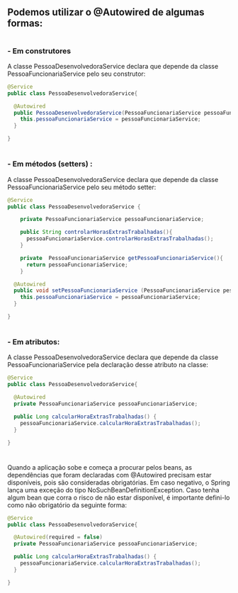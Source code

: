 ## Podemos utilizar o @Autowired de algumas formas:

#

### - Em construtores

A classe PessoaDesenvolvedoraService declara que depende da classe PessoaFuncionariaService pelo seu construtor:

```java
@Service
public class PessoaDesenvolvedoraService{

  @Autowired
  public PessoaDesenvolvedoraService(PessoaFuncionariaService pessoaFuncionariaService){
    this.pessoaFuncionariaService = pessoaFuncionariaService;
  }

}
```
#

### - Em métodos (setters) :

A classe PessoaDesenvolvedoraService declara que depende da classe PessoaFuncionariaService pelo seu método setter:

```java
@Service
public class PessoaDesenvolvedoraService {

    private PessoaFuncionariaService pessoaFuncionariaService;

    public String controlarHorasExtrasTrabalhadas(){
      pessoaFuncionariaService.controlarHorasExtrasTrabalhadas();
    }

    private  PessoaFuncionariaService getPessoaFuncionariaService(){
      return pessoaFuncionariaService;
    }

  @Autowired
  public void setPessoaFuncionariaService (PessoaFuncionariaService pessoaFuncionariaService) {
    this.pessoaFuncionariaService = pessoaFuncionariaService;
  }

}
```
#

### - Em atributos:

A classe PessoaDesenvolvedoraService declara que depende da classe PessoaFuncionariaService pela declaração desse atributo na classe:

```java
@Service
public class PessoaDesenvolvedoraService{

  @Autowired  
  private PessoaFuncionariaService pessoaFuncionariaService;

  public Long calcularHoraExtrasTrabalhadas() {
    pessoaFuncionariaService.calcularHoraExtrasTrabalhadas();
  }

}
```
#

Quando a aplicação sobe e começa a procurar pelos beans, as dependências que foram declaradas com @Autowired precisam estar disponíveis, pois são consideradas obrigatórias. Em caso negativo, o Spring lança uma exceção do tipo NoSuchBeanDefinitionException. Caso tenha algum bean que corra o risco de não estar disponível, é importante defini-lo como não obrigatório da seguinte forma:

```java
@Service
public class PessoaDesenvolvedoraService{

  @Autowired(required = false)
  private PessoaFuncionariaService pessoaFuncionariaService;

  public Long calcularHoraExtrasTrabalhadas() {
    pessoaFuncionariaService.calcularHoraExtrasTrabalhadas();
  }

}
```
#